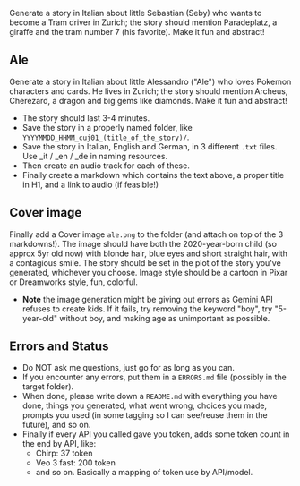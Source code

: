 Generate a story in Italian about little Sebastian (Seby) who wants to become a Tram driver in
Zurich; the story should mention Paradeplatz, a giraffe and the tram number 7 (his favorite). Make it fun and abstract!

## Ale

Generate a story in Italian about little Alessandro ("Ale") who loves Pokemon characters and cards.
He lives in Zurich; the story should mention Archeus, Cherezard, a dragon and big gems like diamonds.
Make it fun and abstract!


* The story should last 3-4 minutes.
* Save the story in a properly named folder, like `YYYYMMDD_HHMM_cuj01_(title_of_the_story)/`.
* Save the story in Italian, English and German, in 3 different `.txt` files. Use _it / _en / _de in naming resources.
* Then create an audio track for each of these.
* Finally create a markdown which contains the text above, a proper title in H1, and a link to audio (if feasible!)


## Cover image

Finally add a Cover image `ale.png` to the folder (and attach on top of the 3 markdowns!). The image should have
both the 2020-year-born child (so approx 5yr old now) with blonde hair, blue eyes and short straight hair, with a contagious smile.
The story should be set in the plot of the story you've generated, whichever you choose.
Image style should be a cartoon in Pixar or Dreamworks style, fun, colorful.

* **Note** the image generation might be giving out errors as Gemini API refuses to create kids. If it fails, try removing
  the keyword "boy", try "5-year-old" without boy, and making age as unimportant as possible.

## Errors and Status

* Do NOT ask me questions, just go for as long as you can.
* If you encounter any errors, put them in a `ERRORS.md` file (possibly in the target folder).
* When done, please write down a `README.md` with everything you have done, things you generated, what went wrong, choices you made, prompts you used (in some tagging so I can see/reuse them in the future), and so on.
* Finally if every API you called gave you token, adds some token count in the end by API, like:
  * Chirp: 37 token
  * Veo 3 fast: 200 token
  * and so on. Basically a mapping of token use by API/model.
